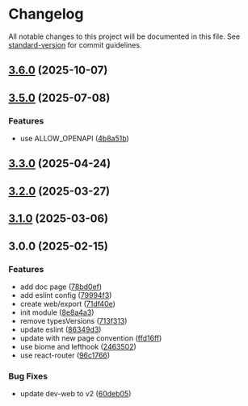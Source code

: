 # Changelog

All notable changes to this project will be documented in this file. See [standard-version](https://github.com/conventional-changelog/standard-version) for commit guidelines.

## [3.6.0](https://github.com/RoxaVN/roxavn/compare/v3.5.0...v3.6.0) (2025-10-07)

## [3.5.0](https://github.com/RoxaVN/roxavn/compare/v3.3.0...v3.5.0) (2025-07-08)


### Features

* use ALLOW_OPENAPI ([4b8a51b](https://github.com/RoxaVN/roxavn/commit/4b8a51b656d97da42c4307f8d08c2c5dfbf6206e))

## [3.3.0](https://github.com/RoxaVN/roxavn/compare/v3.2.0...v3.3.0) (2025-04-24)

## [3.2.0](https://github.com/RoxaVN/roxavn/compare/v3.1.0...v3.2.0) (2025-03-27)

## [3.1.0](https://github.com/RoxaVN/roxavn/compare/v3.0.0...v3.1.0) (2025-03-06)

## 3.0.0 (2025-02-15)


### Features

* add doc page ([78bd0ef](https://github.com/RoxaVN/roxavn/commit/78bd0ef7f0a01337087100f72d29357dcc4b5402))
* add eslint config ([79994f3](https://github.com/RoxaVN/roxavn/commit/79994f32e9cf9e7a295b673bf6ea4059469cd022))
* create web/export ([71df40e](https://github.com/RoxaVN/roxavn/commit/71df40e402b056f02b2ab4ab831b3c84e19a1403))
* init module ([8e8a4a3](https://github.com/RoxaVN/roxavn/commit/8e8a4a3168d173294c85c8dff4dce89e7c0ddcc6))
* remove typesVersions ([713f313](https://github.com/RoxaVN/roxavn/commit/713f3132a099693696c4a1fe069824f38be750b8))
* update eslint ([86349d3](https://github.com/RoxaVN/roxavn/commit/86349d3ad2c1833657d0942c38bba9d217658af6))
* update with new page convention ([ffd16ff](https://github.com/RoxaVN/roxavn/commit/ffd16ff1d78964a8bd9d8914fd704f73a56a34bb))
* use biome and lefthook ([2463502](https://github.com/RoxaVN/roxavn/commit/2463502a2dfa39bff9379f57293822679b30a309))
* use react-router ([96c1766](https://github.com/RoxaVN/roxavn/commit/96c176651fbd517e59a41bbcafa7eff22dcaafe2))


### Bug Fixes

* update dev-web to v2 ([60deb05](https://github.com/RoxaVN/roxavn/commit/60deb050b4e8061ea68916e6f8a636b98b956b81))
